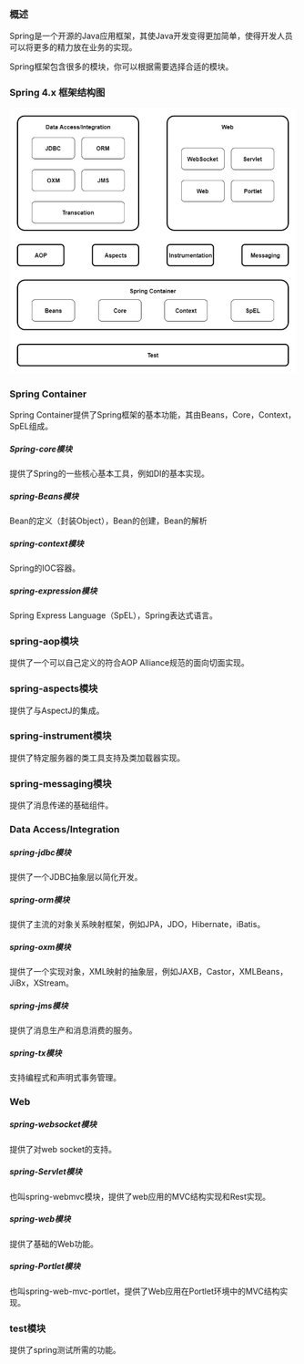### 概述

Spring是一个开源的Java应用框架，其使Java开发变得更加简单，使得开发人员可以将更多的精力放在业务的实现。

Spring框架包含很多的模块，你可以根据需要选择合适的模块。

### Spring 4.x 框架结构图

<img src="./Spring/Spring框架/image/Spring4.x框架结构图.png" alt="Spring4.x框架结构图"/>

### Spring Container

Spring Container提供了Spring框架的基本功能，其由Beans，Core，Context，SpEL组成。

##### Spring-core模块

提供了Spring的一些核心基本工具，例如DI的基本实现。

##### spring-Beans模块

Bean的定义（封装Object），Bean的创建，Bean的解析

##### spring-context模块

Spring的IOC容器。

##### spring-expression模块

Spring Express Language（SpEL），Spring表达式语言。

### spring-aop模块

提供了一个可以自己定义的符合AOP Alliance规范的面向切面实现。

### spring-aspects模块

提供了与AspectJ的集成。

### spring-instrument模块

提供了特定服务器的类工具支持及类加载器实现。

### spring-messaging模块

提供了消息传递的基础组件。

### Data Access/Integration

##### spring-jdbc模块

提供了一个JDBC抽象层以简化开发。

##### spring-orm模块

提供了主流的对象关系映射框架，例如JPA，JDO，Hibernate，iBatis。

##### spring-oxm模块

提供了一个实现对象，XML映射的抽象层，例如JAXB，Castor，XMLBeans，JiBx，XStream。

##### spring-jms模块

提供了消息生产和消息消费的服务。

##### spring-tx模块

支持编程式和声明式事务管理。

### Web

##### spring-websocket模块

提供了对web socket的支持。

##### spring-Servlet模块

也叫spring-webmvc模块，提供了web应用的MVC结构实现和Rest实现。

##### spring-web模块

提供了基础的Web功能。

##### spring-Portlet模块

也叫spring-web-mvc-portlet，提供了Web应用在Portlet环境中的MVC结构实现。

### test模块

提供了spring测试所需的功能。